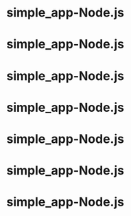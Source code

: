 # simple_app-Node.js
# simple_app-Node.js
# simple_app-Node.js
# simple_app-Node.js
# simple_app-Node.js
# simple_app-Node.js
# simple_app-Node.js
